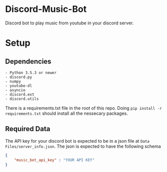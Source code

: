 # Discord-Music-Bot
Discord bot to play music from youtube in your discord server.

# Setup
## Dependencies
    - Python 3.5.3 or newer
    - discord.py
    - numpy
    - youtube-dl
    - asyncio
    - discord.ext
    - discord.utils
There is a requirements.txt file in the root of this repo. Doing ```pip install -r requirements.txt``` should install all the nessecary packages.

## Required Data
The API key for your discord bot is expected to be in a json file at ```Data Files/server_info.json```. The json is expected to have the following schema
```json
{
    "music_bot_api_key" : "YOUR API KEY"
}
```
